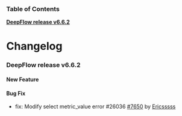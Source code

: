 ### Table of Contents

**[DeepFlow release v6.6.2](#v6.6.2)**<br/>

# Changelog

### <a id="v6.6.2"></a>DeepFlow release v6.6.2

#### New Feature

#### Bug Fix
* fix: Modify select metric_value error #26036 [#7650](https://github.com/khulnasoft/deepflow/pull/7650) by [Ericsssss](https://github.com/Ericsssss)
